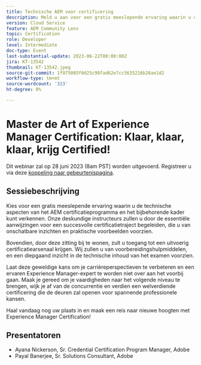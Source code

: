 ```yaml
---
title: Technische AEM voor certificering
description: Meld u aan voor een gratis meeslepende ervaring waarin u de technische aspecten van het AEM certificatieprogramma en het bijbehorende kader kunt verkennen. Onze deskundige instructeurs zullen u door de essentiële aanwijzingen voor een succesvolle certificatietraject begeleiden, die u van onschatbare inzichten en praktische voorbeelden voorzien.Bovendien, door deze zitting bij te wonen, zult u toegang tot een uitvoerig certificatiearsenaal krijgen. Wij zullen u van voorbereidingshulpmiddelen, en een diepgaand inzicht in de technische inhoud van het examen voorzien.Laat deze prachtige kans niet voorbij gaan om uw carrièrevooruitzichten te verhogen en een verklaarde deskundige van de Experience Manager te worden. Maak je klaar om je vaardigheden naar het volgende niveau te brengen, wijk je af van de wedstrijd en verdien een welverdiende certificering die de deuren opent voor spannende professionele kansen.Vouw vandaag uw plaats in en maak een reis naar nieuwe hoogten met Experience Manager Certification!
version: Cloud Service
feature: AEM Community Lens
topic: Certification
role: Developer
level: Intermediate
doc-type: Event
last-substantial-update: 2023-06-22T00:00:00Z
jira: KT-13542
thumbnail: KT-13542.jpeg
source-git-commit: 1f975085f0d25c98fad62e7cc5635216b26ae1d2
workflow-type: tm+mt
source-wordcount: '323'
ht-degree: 0%

---
```



# Master de Art of Experience Manager Certification: Klaar, klaar, klaar, krijg Certified!

Dit webinar zal op 28 juni 2023 (8am PST) worden uitgevoerd. Registreer u via deze [koppeling naar gebeurtenispagina](https://adobe.ly/3Ni6XeL).

## Sessiebeschrijving

Kies voor een gratis meeslepende ervaring waarin u de technische aspecten van het AEM certificatieprogramma en het bijbehorende kader kunt verkennen. Onze deskundige instructeurs zullen u door de essentiële aanwijzingen voor een succesvolle certificatietraject begeleiden, die u van onschatbare inzichten en praktische voorbeelden voorzien.

Bovendien, door deze zitting bij te wonen, zult u toegang tot een uitvoerig certificatiearsenaal krijgen. Wij zullen u van voorbereidingshulpmiddelen, en een diepgaand inzicht in de technische inhoud van het examen voorzien.

Laat deze geweldige kans om je carrièreperspectieven te verbeteren en een ervaren Experience Manager-expert te worden niet over aan het voorbij gaan. Maak je gereed om je vaardigheden naar het volgende niveau te brengen, wijk je af van de concurrentie en verdien een welverdiende certificering die de deuren zal openen voor spannende professionele kansen.

Haal vandaag nog uw plaats in en maak een reis naar nieuwe hoogten met Experience Manager Certification!

## Presentatoren

* Ayana Nickerson, Sr. Credential Certification Program Manager, Adobe
* Payal Banerjee, Sr. Solutions Consultant, Adobe
